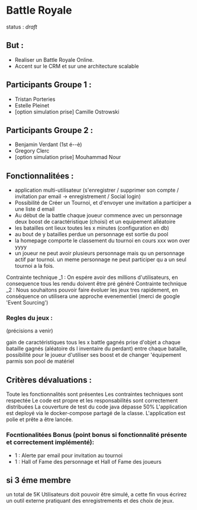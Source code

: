 # Battle Royale

status : _draft_

## But : 

* Realiser un Battle Royale Online.
* Accent sur le CRM et sur une architecture scalable


## Participants Groupe 1 : 

 * Tristan Porteries
 * Estelle Pleinet
 * [option simulation prise] Camille Ostrowski

## Participants Groupe 2 : 

 * Benjamin Verdant (1st é--è)
 * Gregory Clerc
 * [option simulation prise] Mouhammad Nour

## Fonctionnalitées : 
 
 * application multi-utilisateur (s'enregistrer / supprimer son compte / invitation par email -> enregistrement /  Social login)
 * Possibilité de Créer un Tournoi, et d'envoyer une invitation a participer a une liste d email
 * Au début de la battle chaque joueur commence avec un personnage deux boost de caractéristique (choisi) et un equipement alléatoire
 * les batailles ont lieux toutes les x minutes (configuration en db)
 * au bout de y batailles perdue un personnage est sortie du pool
 * la homepage comporte le classement du tournoi en cours xxx won over yyyy
 * un joueur ne peut avoir plusieurs personnage mais qu un personnage actif par tournoi. un meme personnage ne peut participer qu a un seul tournoi a la fois. 

 Contrainte technique _1 : On espére avoir des millions d'utilisateurs, en consequence tous les rendu doivent être pré généré
 Contrainte technique _2 : Nous souhaitons pouvoir faire évoluer les jeux tres rapidement, en conséquence on utilisera une approche evenementiel (merci de google 'Event Sourcing')
 
 ### Regles du jeux : 
 
 (précisions a venir)

 gain de caractéristiques tous les x battle gagnés
 prise d'objet a chaque bataille gagnés (aléatoire ds l inventaire du perdant)
 entre chaque bataille, possibilité pour le joueur d'utiliser ses boost et de changer 'équipement parmis son pool de matériel
 
 
 
## Critères dévaluations :


Toute les fonctionnalités sont présentes
Les contraintes techniques sont respectée
Le code est propre et les responsabilités sont correctement distribuées
La couverture de test du code java dépasse 50%
L'application est deployé via le docker-compose partagé de la classe.
L'application est polie et prête a être lancée. 


### Focntionalitées Bonus (point bonus si fonctionnalité présente et correctement implémenté): 
+ 1 : Alerte par email pour invitation au tournoi 
+ 1 : Hall of Fame des personnage et Hall of Fame des joueurs


## si 3 éme membre

un total de 5K Utilisateurs doit pouvoir être simulé, a cette fin vous écrirez un outil externe pratiquant des enregistrements et des choix de jeux.
 
